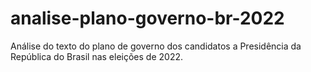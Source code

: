 # analise-plano-governo-br-2022
Análise do texto do plano de governo dos candidatos a Presidência da República do Brasil nas eleições de 2022.

